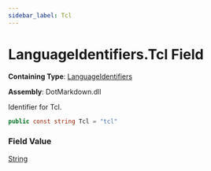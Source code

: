 ```yaml
---
sidebar_label: Tcl
---
```


# LanguageIdentifiers\.Tcl Field

**Containing Type**: [LanguageIdentifiers](../index.md)

**Assembly**: DotMarkdown\.dll

  
Identifier for Tcl\.

```csharp
public const string Tcl = "tcl"
```

### Field Value

[String](https://docs.microsoft.com/en-us/dotnet/api/system.string)

